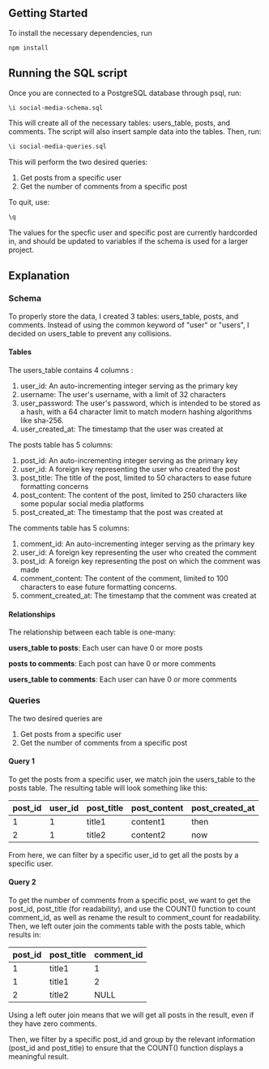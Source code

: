 ## Getting Started

To install the necessary dependencies, run 

```bash
npm install
```

## Running the SQL script

Once you are connected to a PostgreSQL database through psql, run:

```bash 
\i social-media-schema.sql
```

This will create all of the necessary tables: users_table, posts, and comments. The script will also insert sample data into the tables. Then, run:

```bash
\i social-media-queries.sql
```

This will perform the two desired queries:
1. Get posts from a specific user
2. Get the number of comments from a specific post

To quit, use:

```bash
\q
```

The values for the specfic user and specific post are currently hardcorded in, and should be updated to variables if the schema is used for a larger project.

## Explanation

### Schema

To properly store the data, I created 3 tables: users_table, posts, and comments. Instead of using the common keyword of "user" or "users", I decided on users_table to prevent any collisions. 

#### Tables 

The users_table contains 4 columns :
1. user_id: An auto-incrementing integer serving as the primary key
2. username: The user's username, with a limit of 32 characters
3. user_password: The user's password, which is intended to be stored as a hash, with a 64 character limit to match modern hashing algorithms like sha-256.
4. user_created_at: The timestamp that the user was created at

The posts table has 5 columns:
1. post_id: An auto-incrementing integer serving as the primary key
2. user_id: A foreign key representing the user who created the post
3. post_title: The title of the post, limited to 50 characters to ease future formatting concerns
4. post_content: The content of the post, limited to 250 characters like some popular social media platforms
5. post_created_at: The timestamp that the post was created at

The comments table has 5 columns:
1. comment_id: An auto-incrementing integer serving as the primary key
2. user_id: A foreign key representing the user who created the comment
3. post_id: A foreign key representing the post on which the comment was made
4. comment_content: The content of the comment, limited to 100 characters to ease future formatting concerns.
5. comment_created_at: The timestamp that the comment was created at

#### Relationships
The relationship between each table is one-many:

__users_table to posts__:
Each user can have 0 or more posts

__posts to comments__:
Each post can have 0 or more comments

__users_table to comments__: 
Each user can have 0 or more comments

### Queries

The two desired queries are 
1. Get posts from a specific user
2. Get the number of comments from a specific post

#### Query 1
To get the posts from a specific user, we match join the users_table to the posts table. The resulting table will look something like this:

| post_id | user_id | post_title 	| post_content 	| post_created_at	|
| ---			| ---			| ---					| --- 					| ---							|
|1				|	1				|	title1			| content1			| then						|
|2				| 1				| title2			| content2			| now							|

From here, we can filter by a specific user_id to get all the posts by a specific user.

#### Query 2

To get the number of comments from a specific post, we want to get the post_id, post_title (for readability), and use the COUNT() function to count comment_id, as well as rename the result to comment_count for readability.
Then, we left outer join the comments table with the posts table, which results in:

| post_id | post_title 	| comment_id 	|
| ---			| ---					| ---					| 
|1				|	title1			|	1						| 
|1				| title1			| 2						| 
|2				| title2			| NULL				|

Using a left outer join means that we will get all posts in the result, even if they have zero comments. 

Then, we filter by a specific post_id and group by the relevant information (post_id and post_title) to ensure that the COUNT() function displays a meaningful result.
